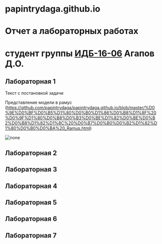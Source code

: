 # papintrydaga.github.io
# Отчет а лабораторных работах
# студент группы [ИДБ-16-06](https://github.com/stankin/design-2018/wiki/list-idb-16-06) Агапов Д.О.

## Лабораторная 1

Текст с постановкой задачи

Представление модели в рамус (https://github.com/papintrydaga/papintrydaga.github.io/blob/master/%D0%9E%D0%BF%D0%B5%D1%80%D0%B0%D1%86%D0%B8%D1%8F%20%D0%9F%D1%80%D0%B8%D0%B3%D0%BE%D1%82%D0%BE%D0%B2%D0%B8%D1%82%D1%8C%20%D0%B7%D0%B0%D0%B2%D1%82%D1%80%D0%B0%D0%BA%20_Ramus.html)

![none](https://github.com/papintrydaga/papintrydaga.github.io/blob/master/model.png)

## Лабораторная 2

## Лабораторная 3

## Лабораторная 4

## Лабораторная 5

## Лабораторная 6

## Лабораторная 7

